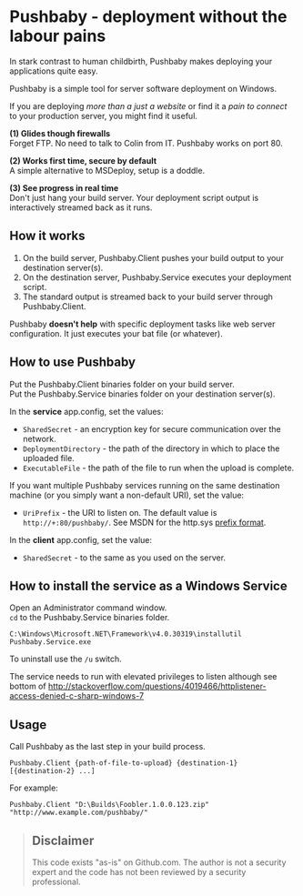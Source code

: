 
Pushbaby - deployment without the labour pains
==============================================

In stark contrast to human childbirth, Pushbaby makes deploying your applications quite easy.

Pushbaby is a simple tool for server software deployment on Windows.

If you are deploying *more than a just a website* or find it a *pain to  connect* to your production server, you might find it useful.

**(1) Glides though firewalls**  
Forget FTP. No need to talk to Colin from IT. Pushbaby works on port 80.

**(2) Works first time, secure by default**  
A simple alternative to MSDeploy, setup is a doddle.

**(3) See progress in real time**  
Don't just hang your build server. Your deployment script output is interactively streamed back as it runs.

How it works
------------

1. On the build server, Pushbaby.Client pushes your build output to your destination server(s).
2. On the destination server, Pushbaby.Service executes your deployment script.
3. The standard output is streamed back to your build server through Pushbaby.Client.

Pushbaby **doesn't help** with specific deployment tasks like web server configuration. It just executes your bat file (or whatever).

How to use Pushbaby
-------------------

Put the Pushbaby.Client binaries folder on your build server.  
Put the Pushbaby.Service binaries folder on your destination server(s).

In the **service** app.config, set the values:

- `SharedSecret` - an encryption key for secure communication over the network.
- `DeploymentDirectory` - the path of the directory in which to place the uploaded file.
- `ExecutableFile` - the path of the file to run when the upload is complete.

If you want multiple Pushbaby services running on the same destination machine (or you simply want a non-default URI), set the value:

- `UriPrefix` - the URI to listen on. The default value is `http://+:80/pushbaby/`. See MSDN for the http.sys [prefix format](http://msdn.microsoft.com/en-us/library/system.net.httplistenerprefixcollection.add.aspx).

In the **client** app.config, set the value:

- `SharedSecret` - to the same as you used on the server.

How to install the service as a Windows Service
------------------------------------------------

Open an Administrator command window.  
`cd` to the Pushbaby.Service binaries folder.

    C:\Windows\Microsoft.NET\Framework\v4.0.30319\installutil Pushbaby.Service.exe

To uninstall use the `/u` switch.

The service needs to run with elevated privileges to listen although see bottom of
http://stackoverflow.com/questions/4019466/httplistener-access-denied-c-sharp-windows-7

Usage
-----

Call Pushbaby as the last step in your build process.

    Pushbaby.Client {path-of-file-to-upload} {destination-1} [{destination-2} ...]
    
For example:

    Pushbaby.Client "D:\Builds\Foobler.1.0.0.123.zip" "http://www.example.com/pushbaby/"
 
> Disclaimer
> ----------
> This code exists "as-is" on Github.com.
> The author is not a security expert and the code has not been
> reviewed by a security professional.
> 
 